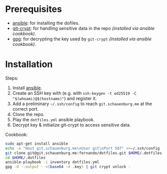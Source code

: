 # Prerequisites

* [ansible][]: for installing the dofiles.
* [git-crypt][]: for handling sensitive data in the repo
  _(installed via ansible cookbook)_.
* [gpg][]: for decrypting the key used by `git-crypt` 
  _(installed via ansible cookbook)_.

# Installation

Steps:
1. Install [ansible][].
1. Create an SSH key with (e.g. with
   `ssh-keygen -t ed25519 -C "$(whoami)@$(hostname)"`) and register it.
1. Add a preliminary `~/.ssh/config` to reach `git.schauenburg.me` at the correct port.
1. Clone the repo.
1. Play the `dotfiles.yml` ansible playbook.
1. Decrypt key & initialize git-crypt to access sensitive data.

Cookbook:
```bash
sudo apt-get install ansible
echo -e "Host git.schauenburg.me\nUser git\nPort 587" >>~/.ssh/config
git clone git@git.schauenburg.me:fernando/dotfiles.git $HOME/.dotfiles
cd $HOME/.dotfiles
ansible-playbook -i inventory dotfiles.yml
gpg -d --output - <(base64 -d .key) | git crypt unlock -
```

[ansible]: https://www.ansible.com
[git-crypt]: https://github.com/AGWA/git-crypt
[gpg]: https://gnupg.org

